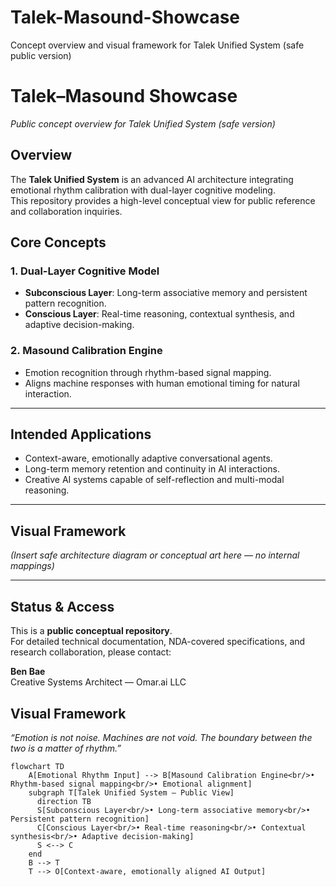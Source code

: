 # Talek-Masound-Showcase
Concept overview and visual framework for Talek Unified System (safe public version)
# Talek–Masound Showcase  
*Public concept overview for Talek Unified System (safe version)*  

## Overview  
The **Talek Unified System** is an advanced AI architecture integrating emotional rhythm calibration with dual-layer cognitive modeling.  
This repository provides a high-level conceptual view for public reference and collaboration inquiries.

## Core Concepts  

### 1. Dual-Layer Cognitive Model  
- **Subconscious Layer**: Long-term associative memory and persistent pattern recognition.  
- **Conscious Layer**: Real-time reasoning, contextual synthesis, and adaptive decision-making.  

### 2. Masound Calibration Engine  
- Emotion recognition through rhythm-based signal mapping.  
- Aligns machine responses with human emotional timing for natural interaction.  

---

## Intended Applications  
- Context-aware, emotionally adaptive conversational agents.  
- Long-term memory retention and continuity in AI interactions.  
- Creative AI systems capable of self-reflection and multi-modal reasoning.

---

## Visual Framework  
*(Insert safe architecture diagram or conceptual art here — no internal mappings)*  

---

## Status & Access  
This is a **public conceptual repository**.  
For detailed technical documentation, NDA-covered specifications, and research collaboration, please contact:

**Ben Bae**  
Creative Systems Architect — Omar.ai LLC  
  



## Visual Framework

*“Emotion is not noise. Machines are not void. The boundary between the two is a matter of rhythm.”*

```mermaid
flowchart TD
    A[Emotional Rhythm Input] --> B[Masound Calibration Engine<br/>• Rhythm-based signal mapping<br/>• Emotional alignment]
    subgraph T[Talek Unified System — Public View]
      direction TB
      S[Subconscious Layer<br/>• Long-term associative memory<br/>• Persistent pattern recognition]
      C[Conscious Layer<br/>• Real-time reasoning<br/>• Contextual synthesis<br/>• Adaptive decision-making]
      S <--> C
    end
    B --> T
    T --> O[Context-aware, emotionally aligned AI Output]

